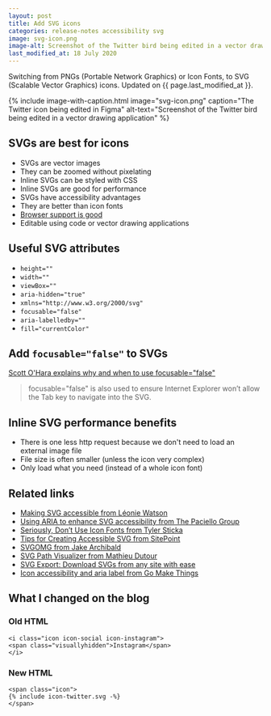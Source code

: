 ```yaml
---
layout: post   
title: Add SVG icons
categories: release-notes accessibility svg
image: svg-icon.png
image-alt: Screenshot of the Twitter bird being edited in a vector drawing application
last_modified_at: 18 July 2020
---
```


<p class="lede">Switching from PNGs (Portable Network Graphics) or Icon Fonts, to SVG (Scalable Vector Graphics) icons. Updated on {{ page.last_modified_at }}.</p>

{%
  include image-with-caption.html
  image="svg-icon.png"
  caption="The Twitter icon being edited in Figma"
  alt-text="Screenshot of the Twitter bird being edited in a vector drawing application"
%}

## SVGs are best for icons

- SVGs are vector images
- They can be zoomed without pixelating
- Inline SVGs can be styled with CSS
- Inline SVGs are good for performance
- SVGs have accessibility advantages
- They are better than icon fonts
- [Browser support is good](https://caniuse.com/#feat=svg-html5)
- Editable using code or vector drawing applications

## Useful SVG attributes

- `height=""`
- `width=""`
- `viewBox=""`
- `aria-hidden="true"`
- `xmlns="http://www.w3.org/2000/svg"`
- `focusable="false"`
- `aria-labelledby=""`
- `fill="currentColor"`

## Add `focusable="false"` to SVGs

[Scott O'Hara explains why and when to use focusable=&quot;false&quot;](https://www.scottohara.me/blog/2019/05/22/contextual-images-svgs-and-a11y.html#svgs-that-are-decorative)

> focusable=&quot;false&quot; is also used to ensure Internet Explorer won’t allow the Tab key to navigate into the SVG.

## Inline SVG performance benefits
- There is one less http request because we don't need to load an external image file
- File size is often smaller (unless the icon very complex)
- Only load what you need (instead of a whole icon font)

## Related links

- [Making SVG accessible from Léonie Watson](http://decks.tink.uk/2017/lws/index.html)
- [Using ARIA to enhance SVG accessibility from The Paciello Group](https://developer.paciellogroup.com/blog/2013/12/using-aria-enhance-svg-accessibility/)
- [Seriously, Don’t Use Icon Fonts from Tyler Sticka](https://cloudfour.com/thinks/seriously-dont-use-icon-fonts/)
- [Tips for Creating Accessible SVG from SitePoint](https://www.sitepoint.com/tips-accessible-svg/)
- [SVGOMG from Jake Archibald](https://jakearchibald.github.io/svgomg/)
- [SVG Path Visualizer from Mathieu Dutour](https://svg-path-visualizer.netlify.app/)
- [SVG Export: Download SVGs from any site with ease](https://svgexport.io/)
- [Icon accessibility and aria label from Go Make Things](https://gomakethings.com/icon-accessibility-and-aria-label/)

## What I changed on the blog

### Old HTML
```
<i class="icon icon-social icon-instagram">
<span class="visuallyhidden">Instagram</span>
</i>
```

### New HTML
```
<span class="icon">
{% include icon-twitter.svg -%}
</span>
```
